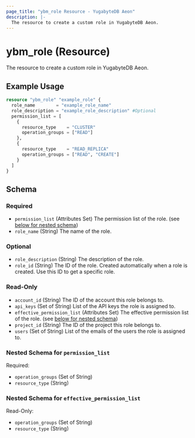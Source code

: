 ```yaml
---
page_title: "ybm_role Resource - YugabyteDB Aeon"
description: |-
  The resource to create a custom role in YugabyteDB Aeon.
---
```


# ybm_role (Resource)

The resource to create a custom role in YugabyteDB Aeon.


## Example Usage

```terraform
resource "ybm_role" "example_role" {
  role_name        = "example_role_name"
  role_description = "example_role_description" #Optional
  permission_list = [
    {
      resource_type    = "CLUSTER"
      operation_groups = ["READ"]
    },
    {
      resource_type    = "READ_REPLICA"
      operation_groups = ["READ", "CREATE"]
    }
  ]
}
```

<!-- schema generated by tfplugindocs -->
## Schema

### Required

- `permission_list` (Attributes Set) The permission list of the role. (see [below for nested schema](#nestedatt--permission_list))
- `role_name` (String) The name of the role.

### Optional

- `role_description` (String) The description of the role.
- `role_id` (String) The ID of the role. Created automatically when a role is created. Use this ID to get a specific role.

### Read-Only

- `account_id` (String) The ID of the account this role belongs to.
- `api_keys` (Set of String) List of the API keys the role is assigned to.
- `effective_permission_list` (Attributes Set) The effective permission list of the role. (see [below for nested schema](#nestedatt--effective_permission_list))
- `project_id` (String) The ID of the project this role belongs to.
- `users` (Set of String) List of the emails of the users the role is assigned to.

<a id="nestedatt--permission_list"></a>
### Nested Schema for `permission_list`

Required:

- `operation_groups` (Set of String)
- `resource_type` (String)


<a id="nestedatt--effective_permission_list"></a>
### Nested Schema for `effective_permission_list`

Read-Only:

- `operation_groups` (Set of String)
- `resource_type` (String)
